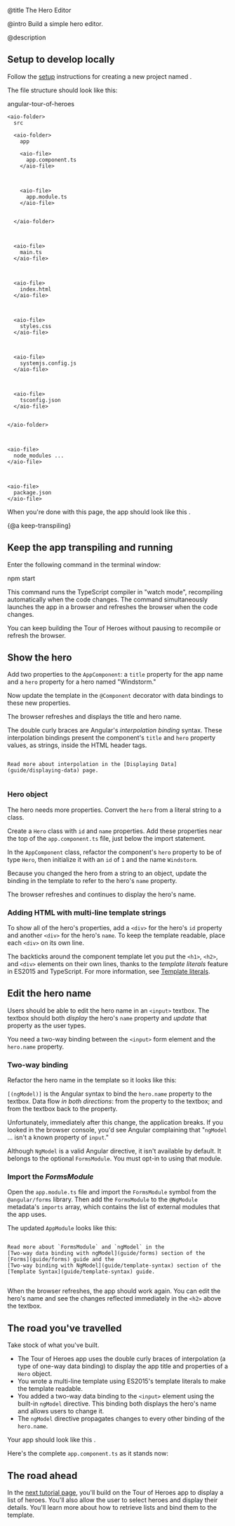 @title
The Hero Editor

@intro
Build a simple hero editor.

@description
## Setup to develop locally
Follow the [setup](guide/setup) instructions for creating a new project
named <ngio-ex path="angular-tour-of-heroes"></ngio-ex>.

The file structure should look like this:


<aio-filetree>


  <aio-folder>
    angular-tour-of-heroes

    <aio-folder>
      src

      <aio-folder>
        app

        <aio-file>
          app.component.ts
        </aio-file>



        <aio-file>
          app.module.ts
        </aio-file>


      </aio-folder>



      <aio-file>
        main.ts
      </aio-file>



      <aio-file>
        index.html
      </aio-file>



      <aio-file>
        styles.css
      </aio-file>



      <aio-file>
        systemjs.config.js
      </aio-file>



      <aio-file>
        tsconfig.json
      </aio-file>


    </aio-folder>



    <aio-file>
      node_modules ...
    </aio-file>



    <aio-file>
      package.json
    </aio-file>


  </aio-folder>


</aio-filetree>

When you're done with this page, the app should look like this <live-example></live-example>.


{@a keep-transpiling}
## Keep the app transpiling and running
Enter the following command in the terminal window:


<code-example language="sh" class="code-shell">
  npm start  
    
</code-example>

This command runs the TypeScript compiler in "watch mode", recompiling automatically when the code changes.
The command simultaneously launches the app in a browser and refreshes the browser when the code changes.

You can keep building the Tour of Heroes without pausing to recompile or refresh the browser.

## Show the hero
Add two properties to the `AppComponent`: a `title` property for the app name and a `hero` property
for a hero named "Windstorm."



<code-example path="toh-1/app/app.component.1.ts" region="app-component-1" linenums="false">

</code-example>

Now update the template in the `@Component` decorator with data bindings to these new properties.



<code-example path="toh-1/app/app.component.1.ts" region="show-hero" linenums="false">

</code-example>

The browser refreshes and displays the title and hero name.

The double curly braces are Angular's *interpolation binding* syntax.
These interpolation bindings present the component's `title` and `hero` property values,
as strings, inside the HTML header tags.


~~~ {.l-sub-section}

Read more about interpolation in the [Displaying Data](guide/displaying-data) page.


~~~

### Hero object

The hero needs more properties.
Convert the `hero` from a literal string to a class.

Create a `Hero` class with `id` and `name` properties.
Add these properties near the top of the `app.component.ts` file, just below the import statement.



<code-example path="toh-1/src/app/app.component.ts" region="hero-class-1" linenums="false">

</code-example>

In the `AppComponent` class, refactor the component's `hero` property to be of type `Hero`,
then initialize it with an `id` of `1` and the name `Windstorm`.



<code-example path="toh-1/src/app/app.component.ts" region="hero-property-1" linenums="false">

</code-example>

Because you changed the hero from a string to an object,
update the binding in the template to refer to the hero's `name` property.



<code-example path="toh-1/app/app.component.1.ts" region="show-hero-2">

</code-example>

The browser refreshes and continues to display the hero's name.

### Adding HTML with multi-line template strings

To show all of the hero's properties,
add a `<div>` for the hero's `id` property and another `<div>` for the hero's `name`.
To keep the template readable, place each `<div>` on its own line.

The backticks around the component template let you put the `<h1>`, `<h2>`, and `<div>` elements on their own lines,
thanks to the <i>template literals</i> feature in ES2015 and TypeScript. For more information, see
<a href="https://developer.mozilla.org/en-US/docs/Web/JavaScript/Reference/Template_literals" target="_blank" title="template literal">Template literals</a>.




<code-example path="toh-1/app/app.component.1.ts" region="multi-line-strings" linenums="false">

</code-example>


## Edit the hero name

Users should be able to edit the hero name in an `<input>` textbox.
The textbox should both _display_ the hero's `name` property
and _update_ that property as the user types.

You need a two-way binding between the `<input>` form element and the `hero.name` property.

### Two-way binding

Refactor the hero name in the template so it looks like this:


<code-example path="toh-1/app/app.component.1.ts" region="name-input" linenums="false">

</code-example>

`[(ngModel)]` is the Angular syntax to bind the `hero.name` property
to the textbox.
Data flow _in both directions_: from the property to the textbox;
and from the textbox back to the property.

Unfortunately, immediately after this change, the application breaks.
If you looked in the browser console, you'd see Angular complaining that
"`ngModel` ... isn't a known property of `input`."

Although `NgModel` is a valid Angular directive, it isn't available by default.
It belongs to the optional `FormsModule`.
You must opt-in to using that module.

### Import the _FormsModule_

Open the `app.module.ts` file and import the `FormsModule` symbol from the `@angular/forms` library.
Then add the `FormsModule` to the `@NgModule` metadata's `imports` array, which contains the list
of external modules that the app uses.

The updated `AppModule` looks like this:


<code-example path="toh-1/src/app/app.module.ts">

</code-example>



~~~ {.l-sub-section}

Read more about `FormsModule` and `ngModel` in the
[Two-way data binding with ngModel](guide/forms) section of the
[Forms](guide/forms) guide and the
[Two-way binding with NgModel](guide/template-syntax) section of the
[Template Syntax](guide/template-syntax) guide.


~~~

When the browser refreshes, the app should work again.
You can edit the hero's name and see the changes reflected immediately in the `<h2>` above the textbox.

## The road you've travelled
Take stock of what you've built.

* The Tour of Heroes app uses the double curly braces of interpolation (a type of one-way data binding)
to display the app title and properties of a `Hero` object.
* You wrote a multi-line template using ES2015's template literals to make the template readable.
* You added a two-way data binding to the `<input>` element
using the built-in `ngModel` directive. This binding both displays the hero's name and allows users to change it.
* The `ngModel` directive propagates changes to every other binding of the `hero.name`.

Your app should look like this <live-example></live-example>.

Here's the complete `app.component.ts` as it stands now:



<code-example path="toh-1/src/app/app.component.ts">

</code-example>


## The road ahead
In the [next tutorial page](tutorial/toh-pt2), you'll build on the Tour of Heroes app to display a list of heroes.
You'll also allow the user to select heroes and display their details.
You'll learn more about how to retrieve lists and bind them to the template.
